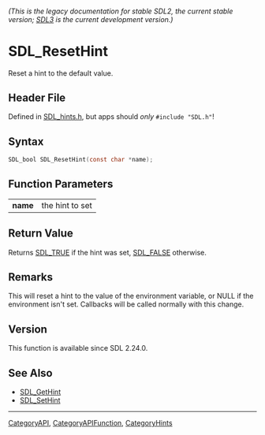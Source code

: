 ###### (This is the legacy documentation for stable SDL2, the current stable version; [SDL3](https://wiki.libsdl.org/SDL3/) is the current development version.)
# SDL_ResetHint

Reset a hint to the default value.

## Header File

Defined in [SDL_hints.h](https://github.com/libsdl-org/SDL/blob/SDL2/include/SDL_hints.h), but apps should _only_ `#include "SDL.h"`!

## Syntax

```c
SDL_bool SDL_ResetHint(const char *name);

```

## Function Parameters

|              |                 |
| ------------ | --------------- |
| **name**     | the hint to set |

## Return Value

Returns [SDL_TRUE](SDL_TRUE) if the hint was set, [SDL_FALSE](SDL_FALSE)
otherwise.

## Remarks

This will reset a hint to the value of the environment variable, or NULL if
the environment isn't set. Callbacks will be called normally with this
change.

## Version

This function is available since SDL 2.24.0.

## See Also

* [SDL_GetHint](SDL_GetHint)
* [SDL_SetHint](SDL_SetHint)

----
[CategoryAPI](CategoryAPI), [CategoryAPIFunction](CategoryAPIFunction), [CategoryHints](CategoryHints)


